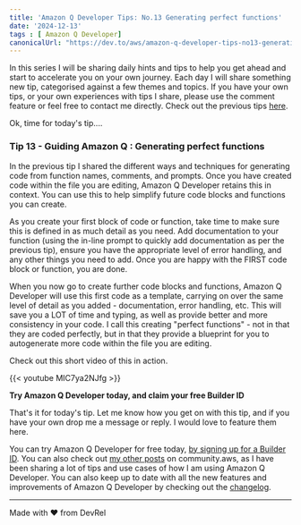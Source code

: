 ```yaml
---
title: 'Amazon Q Developer Tips: No.13 Generating perfect functions'
date: '2024-12-13'
tags : [ Amazon Q Developer]
canonicalUrl: "https://dev.to/aws/amazon-q-developer-tips-no13-generating-perfect-functions-h1i"
---
```


In this series I will be sharing daily hints and tips to help you get ahead and start to accelerate you on your own journey. Each day I will share something new tip, categorised against a few themes and topics. If you have your own tips, or your own experiences with tips I share, please use the comment feature or feel free to contact me directly. Check out the previous tips [here](https://dev.to/aws/amazon-q-developer-tips-no12-mastering-in-line-prompts-247k).

Ok, time for today's tip....

### Tip 13 - Guiding Amazon Q : Generating perfect functions

In the previous tip I shared the different ways and techniques for generating code from function names, comments, and prompts. Once you have created code within the file you are editing, Amazon Q Developer retains this in context. You can use this to help simplify future code blocks and functions you can create.

As you create your first block of code or function, take time to make sure this is defined in as much detail as you need. Add documentation to your function (using the in-line prompt to quickly add documentation as per the previous tip), ensure you have the appropriate level of error handling, and any other things you need to add. Once you are happy with the FIRST code block or function, you are done.

When you now go to create further code blocks and functions, Amazon Q Developer will use this first code as a template, carrying on over the same level of detail as you added - documentation, error handling, etc. This will save you a LOT of time and typing, as well as provide better and more consistency in your code. I call this creating "perfect functions" - not in that they are coded perfectly, but in that they provide a blueprint for you to autogenerate more code within the file you are editing.

Check out this short video of this in action.

{{< youtube MIC7ya2NJfg >}}


**Try Amazon Q Developer today, and claim your free Builder ID**

That's it for today's tip. Let me know how you get on with this tip, and if you have your own drop me a message or reply. I would love to feature them here.

You can try Amazon Q Developer for free today, [by signing up for a Builder ID](https://community.aws/builderid?trk=34e0ecce-8101-42c4-840a-fe6170420294&sc_channel=el). You can also check out [my other posts](https://community.aws/@ricsueaws) on community.aws, as I have been sharing a lot of tips and use cases of how I am using Amazon Q Developer. You can also keep up to date with all the new features and improvements of Amazon Q Developer by checking out the [changelog](https://aws-oss.beachgeek.co.uk/40i).


---
Made with ♥ from DevRel
